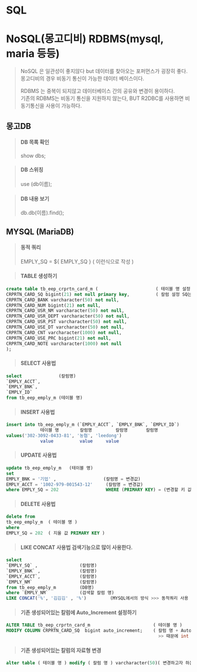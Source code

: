 # SQL

# NoSQL(몽고디비) RDBMS(mysql, maria 등등)
> NoSQL 은 일관성이 좋지않다 but 데이터를 찾아오는 포퍼먼스가 굉장히 좋다.</br>
> 몽고디비의 경우 비동기 통신이 가능한 데이터 베이스이다.</br>
>
> RDBMS 는 중복이 되지않고 데이터베이스 간의 공유와 변경이 용이하다.</br>
> 기존의 RDBMS는 비동기 통신을 지원하지 않는다, BUT R2DBC를 사용하면 비동기통신을 사용이 가능하다.</br>

## 몽고DB
> #### DB 목록 확인
> show dbs;

> #### DB 스위칭
> use (db이름);

> #### DB 내용 보기
> db.db(이름).find();


## MYSQL (MariaDB)

> #### 동적 쿼리
> EMPLY_SQ = ${ EMPLY_SQ } ( 이런식으로 작성 )

> #### TABLE 생성하기
```sql
create table tb_eep_crprtn_card_m (                      ( 테이블 명 설정 )
CRPRTN_CARD_SQ bigint(21) not null primary key,          ( 칼럼 설정 SQ는 프라이머리키로 primary key 설정해주기 )
CRPRTN_CARD_BANK varcharacter(50) not null,
CRPRTN_CARD_NUM bigint(21) not null,
CRPRTN_CARD_USR_NM varcharacter(50) not null,
CRPRTN_CARD_USR_DEPT varcharacter(50) not null,
CRPRTN_CARD_USR_PST varcharacter(50) not null,
CRPRTN_CARD_USE_DT varcharacter(50) not null,
CRPRTN_CARD_CNT varcharacter(1000) not null,
CRPRTN_CARD_USE_PRC bigint(21) not null,
CRPRTN_CARD_NOTE varcharacter(1000) not null
);
```

> #### SELECT 사용법
```sql
select              (칼럼명)
`EMPLY_ACCT`,
`EMPLY_BNK`,
`EMPLY_ID`
from tb_eep_emply_m (테이블 명)
```

> #### INSERT 사용법
```sql
insert into tb_eep_emply_m (`EMPLY_ACCT`, `EMPLY_BNK`, `EMPLY_ID`)
             테이블 명        칼럼명         칼럼명       칼럼명
values('302-3092-0433-81', '농협', 'leedong')
             value          value     value
```

> #### UPDATE 사용법
```sql
update tb_eep_emply_m   (테이블 명)
set
EMPLY_BNK = '기업' ,                  (칼럼명 = 변경값)
EMPLY_ACCT = '1002-979-001543-12'     (칼럼명 = 변경값)
where EMPLY_SQ = 202                  WHERE (PRIMARY KEY) = (변경할 키 값)
```

> #### DELETE 사용법
```sql
delete from
tb_eep_emply_m  ( 테이블 명 )
where
EMPLY_SQ = 202  ( 지울 값 PRIMARY KEY )
```

> #### LIKE CONCAT 사용법 검색기능으로 많이 사용한다.
```sql
select 
`EMPLY_SQ` ,                (칼럼명)
`EMPLY_BNK` ,               (칼럼명)
`EMPLY_ACCT`,               (칼럼명)
`EMPLY_NM`                  (칼럼명)
from tb_eep_emply_m         (DB명)
where `EMPLY_NM`            (검색할 칼럼 명)
LIKE CONCAT('%', '김김김' , '%')         (MYSQL에서의 방식 >>> 동적쿼리 사용 할 시 >>> EMPLY_NM LIKE CONCAT('%', #{KEYWORD}, '%') )
```

> #### 기존 생성되어있는 칼럼에 Auto_Increment 설정하기
```sql
ALTER TABLE tb_eep_crprtn_card_m                        ( 테이블 명 )
MODIFY COLUMN CRPRTN_CARD_SQ  bigint auto_increment;    ( 칼럼 명 + Auto_Increment 테이블설계서를 보고 자료형 붙여주기 
                                                          >> 때문에 int OR bigint 로 자료형 설정 )
```

> #### 기존 생성되어있는 칼럼의 자료형 변경
```sql
alter table ( 테이블 명 ) modify ( 칼럼 명 ) varcharacter(50)( 변경하고자 하는 자료형으로 변경 );
```
